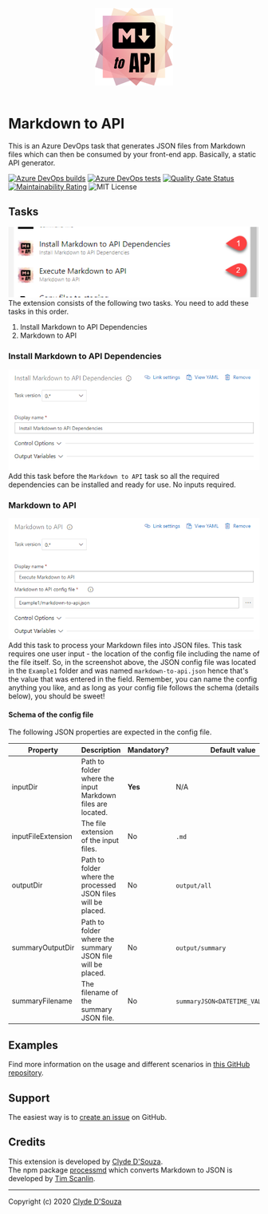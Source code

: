 <div align="center">
	<br>
	<img width="156" src="https://raw.githubusercontent.com/ClydeDz/markdown-to-api/main/images/icon.png" alt="Markdown to API Azure DevOps Task icon">
	<br>
	<br>
</div>

# Markdown to API 
This is an Azure DevOps task that generates JSON files from Markdown files which can then be consumed by your front-end app. Basically, a static API generator.  

[![Azure DevOps builds](https://img.shields.io/azure-devops/build/clydedsouza/e3d74bc0-b833-41ea-8ec1-0d74115d662a/33?logo=Azure%20DevOps)](https://clydedsouza.visualstudio.com/Markdown%20to%20API/_build) 
[![Azure DevOps tests](https://img.shields.io/azure-devops/tests/clydedsouza/Markdown%2520to%2520API/33?logo=Azure%20DevOps)](https://clydedsouza.visualstudio.com/Markdown%20to%20API/_build) 
[![Quality Gate Status](https://sonarcloud.io/api/project_badges/measure?project=ClydeDz_markdown-to-api&metric=alert_status)](https://sonarcloud.io/dashboard?id=ClydeDz_markdown-to-api) 
[![Maintainability Rating](https://sonarcloud.io/api/project_badges/measure?project=ClydeDz_markdown-to-api&metric=sqale_rating)](https://sonarcloud.io/dashboard?id=ClydeDz_markdown-to-api) 
![MIT License](https://img.shields.io/static/v1.svg?label=📜%20License&message=MIT&color=informational)     
      
## Tasks
![tasks](https://raw.githubusercontent.com/ClydeDz/markdown-to-api/main/images/markdowntoapitasks.png)   
The extension consists of the following two tasks. You need to add these tasks in this order. 
1. Install Markdown to API Dependencies   
2. Markdown to API

### Install Markdown to API Dependencies   
![tasks](https://raw.githubusercontent.com/ClydeDz/markdown-to-api/main/images/markdowntoapitasks-install.png)   
Add this task before the `Markdown to API` task so all the required dependencies can be installed and ready for use. No inputs required.    
 
### Markdown to API     
![tasks](https://raw.githubusercontent.com/ClydeDz/markdown-to-api/main/images/markdowntoapitasks-process.png)   
Add this task to process your Markdown files into JSON files. This task requires one user input - the location of the config file including the name of the file itself. So, in the screenshot above, the JSON config file was located in the `Example1` folder and was named `markdown-to-api.json` hence that's the value that was entered in the field. Remember, you can name the config anything you like, and as long as your config file follows the schema (details below), you should be sweet!  

#### Schema of the config file
The following JSON properties are expected in the config file.  
     
| Property           | Description                                                   | Mandatory? | Default value |    
|--------------------|---------------------------------------------------------------|------------|---------------|   
| inputDir           | Path to folder where the input Markdown files are located.    | **Yes**    | N/A           |   
| inputFileExtension | The file extension of the input files.                        | No         | `.md`        |    
| outputDir          | Path to folder where the processed JSON files will be placed. | No         | `output/all`  |   
| summaryOutputDir   | Path to folder where the summary JSON file will be placed.    | No         | `output/summary`  |   
| summaryFilename    | The filename of the summary JSON file.                        | No         | `summaryJSON<DATETIME_VALUE>.json`          |    

       
## Examples   
Find more information on the usage and different scenarios in [this GitHub repository](https://github.com/ClydeDz/markdown-to-api-examples).   

## Support  
The easiest way is to [create an issue](https://github.com/ClydeDz/markdown-to-api/issues/new/choose) on GitHub.  

## Credits
This extension is developed by [Clyde D'Souza](https://twitter.com/clydedz).    
The npm package [processmd](https://www.npmjs.com/package/processmd) which converts Markdown to JSON is developed by [Tim Scanlin](https://github.com/tscanlin).   
     
---    
Copyright (c) 2020 [Clyde D'Souza](https://twitter.com/clydedz)